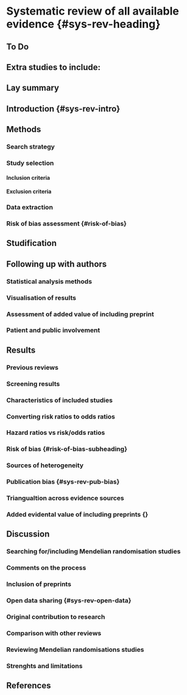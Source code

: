 # Systematic review of all available evidence {#sys-rev-heading}
## To Do
## Extra studies to include:
## Lay summary
## Introduction {#sys-rev-intro}
## Methods
### Search strategy
### Study selection
#### Inclusion criteria
#### Exclusion criteria
### Data extraction
### Risk of bias assessment {#risk-of-bias}
## Studification
## Following up with authors
### Statistical analysis methods
### Visualisation of results
### Assessment of added value of including preprint
### Patient and public involvement
## Results
### Previous reviews
### Screening results
### Characteristics of included studies
### Converting risk ratios to odds ratios
### Hazard ratios vs risk/odds ratios
### Risk of bias {#risk-of-bias-subheading}
### Sources of heterogeneity
### Publication bias {#sys-rev-pub-bias}
### Triangualtion across evidence sources
### Added evidental value of including preprints {}
## Discussion
### Searching for/including Mendelian randomisation studies
### Comments on the process
### Inclusion of preprints
### Open data sharing {#sys-rev-open-data}
### Original contribution to research
### Comparison with other reviews
### Reviewing Mendelian randomisations studies
### Strenghts and limitations
## References
